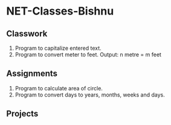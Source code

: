 # NET-Classes-Bishnu
## Classwork
1. Program to capitalize entered text.
2. Program to convert meter to feet. Output: n metre = m feet

## Assignments
1. Program to calculate area of circle.
1. Program to convert days to years, months, weeks and days.

## Projects
